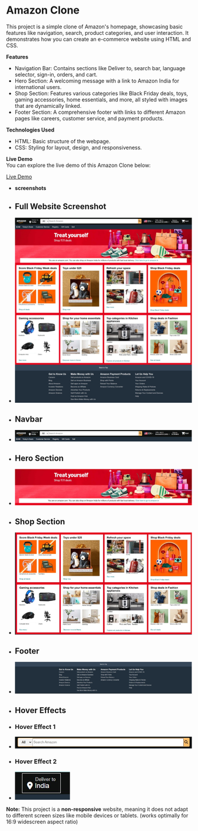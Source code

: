 # Amazon Clone

This project is a simple clone of Amazon's homepage, showcasing basic features like navigation, search, product categories, and user interaction. It demonstrates how you can create an e-commerce website using HTML and CSS.

**Features**  

- Navigation Bar: Contains sections like Deliver to, search bar, language selector, sign-in, orders, and cart.  
- Hero Section: A welcoming message with a link to Amazon India for international users.  
- Shop Section: Features various categories like Black Friday deals, toys, gaming accessories, home essentials, and more, all styled with images that are dynamically linked.  
- Footer Section: A comprehensive footer with links to different Amazon pages like careers, customer service, and payment products.  

**Technologies Used**  

- HTML: Basic structure of the webpage.  
- CSS: Styling for layout, design, and responsiveness.  

**Live Demo**  
You can explore the live demo of this Amazon Clone below:

[Live Demo](https://prapti-gupta-1805.github.io/amazon-clone/)

- **screenshots**

- ## Full Website Screenshot

- ![Full Website](assets/project-screenshots/full-website.jpeg)

- ## Navbar

- ![Navbar](assets/project-screenshots/navbar.jpeg)

- ## Hero Section

- ![Hero Section](assets/project-screenshots/hero-section.jpeg)

- ## Shop Section

- ![Shop Section](assets/project-screenshots/shop-section.jpeg)

- ## Footer

- ![Footer](assets/project-screenshots/footer.jpeg)

- ## Hover Effects

- ### Hover Effect 1

- ![Hover 1](assets/project-screenshots/hover1.jpeg)

- ### Hover Effect 2

- ![Hover 2](assets/project-screenshots/hover2.jpeg)

**Note:** This project is a **non-responsive** website, meaning it does not adapt to different screen sizes like mobile devices or tablets. (works optimally for 16:9 widescreen aspect ratio)
